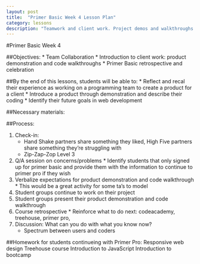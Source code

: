 ```yaml
---
layout: post
title:  "Primer Basic Week 4 Lesson Plan"
category: lessons
description: "Teamwork and client work. Project demos and walkthroughs. Retrospective & next steps."
---
```

#Primer Basic Week 4

##Objectives:
	*	Team Collaboration
	*	Introduction to client work: product demonstration and code walkthroughs
	*	Primer Basic retrospective and celebration


##By the end of this lessons, students will be able to:
	*	Reflect and recal their experience as working on a programming team  to create a product for a client
	*	Introduce a product through demonstration and describe their coding
	*	Identify their future goals in web development

##Necessary materials:

##Process:
1.	Check-in:
	*	Hand Shake partners share something they liked, High Five partners share something they’re struggling with
	*	Zip-Zap-Zop Level 3
2.	Q/A session on concerns/problems
		*	Identify students that only signed up for primer basic and provide them with the information to continue to primer pro if they wish
3.	Verbalize expectations for product demonstration and code walkthrough
		*	This would be a great activity for some ta’s to model
4.	Student groups continue to work on their project
5.	Student groups present their product demonstration and code walkthrough
6.	Course retrospective
		*	Reinforce what to do next: codeacademy, treehouse, primer pro,
7. 	Discussion: What can you do with what you know now?
	*	Spectrum between users and coders

##Homework for students continueing with Primer Pro:
	Responsive web design Treehouse course
	Introduction to JavaScript
	Introduction to bootcamp
